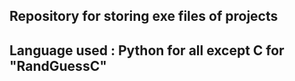 ## Repository for storing exe files of projects
## Language used : Python for all except C for "RandGuessC"

